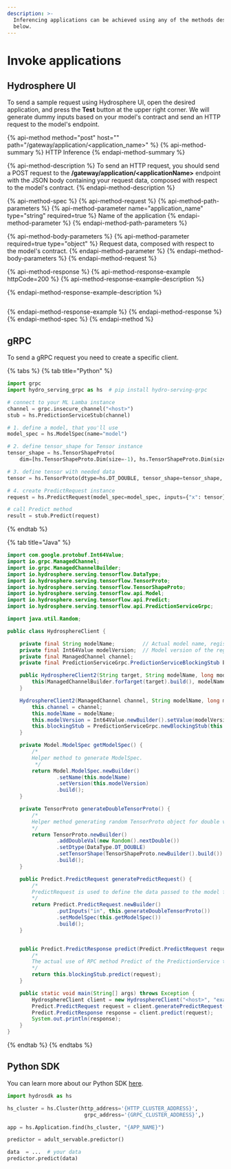 ```yaml
---
description: >-
  Inferencing applications can be achieved using any of the methods described
  below.
---
```


# Invoke applications

## Hydrosphere UI

To send a sample request using Hydrosphere UI, open the desired application, and press the **Test** button at the upper right corner. We will generate dummy inputs based on your model's contract and send an HTTP request to the model's endpoint.

{% api-method method="post" host="" path="/gateway/application/<application\_name>" %}
{% api-method-summary %}
HTTP Inference
{% endapi-method-summary %}

{% api-method-description %}
To send an HTTP request, you should send a POST request to the **/gateway/application/&lt;applicationName&gt;** endpoint with the JSON body containing your request data, composed with respect to the model's contract.
{% endapi-method-description %}

{% api-method-spec %}
{% api-method-request %}
{% api-method-path-parameters %}
{% api-method-parameter name="application\_name" type="string" required=true %}
Name of the application
{% endapi-method-parameter %}
{% endapi-method-path-parameters %}

{% api-method-body-parameters %}
{% api-method-parameter required=true type="object" %}
Request data, composed with respect to the model's contract.
{% endapi-method-parameter %}
{% endapi-method-body-parameters %}
{% endapi-method-request %}

{% api-method-response %}
{% api-method-response-example httpCode=200 %}
{% api-method-response-example-description %}

{% endapi-method-response-example-description %}

```

```
{% endapi-method-response-example %}
{% endapi-method-response %}
{% endapi-method-spec %}
{% endapi-method %}

## gRPC

To send a gRPC request you need to create a specific client.

{% tabs %}
{% tab title="Python" %}
```python
import grpc 
import hydro_serving_grpc as hs  # pip install hydro-serving-grpc

# connect to your ML Lamba instance
channel = grpc.insecure_channel("<host>")
stub = hs.PredictionServiceStub(channel)

# 1. define a model, that you'll use
model_spec = hs.ModelSpec(name="model")

# 2. define tensor_shape for Tensor instance
tensor_shape = hs.TensorShapeProto(
    dim=[hs.TensorShapeProto.Dim(size=-1), hs.TensorShapeProto.Dim(size=2)])

# 3. define tensor with needed data
tensor = hs.TensorProto(dtype=hs.DT_DOUBLE, tensor_shape=tensor_shape, double_val=[1,1,1,1])

# 4. create PredictRequest instance
request = hs.PredictRequest(model_spec=model_spec, inputs={"x": tensor})

# call Predict method
result = stub.Predict(request)
```
{% endtab %}

{% tab title="Java" %}
```java
import com.google.protobuf.Int64Value;
import io.grpc.ManagedChannel;
import io.grpc.ManagedChannelBuilder;
import io.hydrosphere.serving.tensorflow.DataType;
import io.hydrosphere.serving.tensorflow.TensorProto;
import io.hydrosphere.serving.tensorflow.TensorShapeProto;
import io.hydrosphere.serving.tensorflow.api.Model;
import io.hydrosphere.serving.tensorflow.api.Predict;
import io.hydrosphere.serving.tensorflow.api.PredictionServiceGrpc;

import java.util.Random;

public class HydrosphereClient {

    private final String modelName;         // Actual model name, registered within Hydrosphere platform
    private final Int64Value modelVersion;  // Model version of the registered model within Hydrosphere platform
    private final ManagedChannel channel;
    private final PredictionServiceGrpc.PredictionServiceBlockingStub blockingStub;

    public HydrosphereClient2(String target, String modelName, long modelVersion) {
        this(ManagedChannelBuilder.forTarget(target).build(), modelName, modelVersion);
    }

    HydrosphereClient2(ManagedChannel channel, String modelName, long modelVersion) {
        this.channel = channel;
        this.modelName = modelName;
        this.modelVersion = Int64Value.newBuilder().setValue(modelVersion).build();
        this.blockingStub = PredictionServiceGrpc.newBlockingStub(this.channel);
    }

    private Model.ModelSpec getModelSpec() {
        /*
        Helper method to generate ModelSpec.
         */
        return Model.ModelSpec.newBuilder()
                .setName(this.modelName)
                .setVersion(this.modelVersion)
                .build();
    }

    private TensorProto generateDoubleTensorProto() {
        /*
        Helper method generating random TensorProto object for double values.
        */
        return TensorProto.newBuilder()
                .addDoubleVal(new Random().nextDouble())
                .setDtype(DataType.DT_DOUBLE)
                .setTensorShape(TensorShapeProto.newBuilder().build())  // Empty TensorShape indicates scalar shape
                .build();
    }

    public Predict.PredictRequest generatePredictRequest() {
        /*
        PredictRequest is used to define the data passed to the model for inference.
        */
        return Predict.PredictRequest.newBuilder()
                .putInputs("in", this.generateDoubleTensorProto())
                .setModelSpec(this.getModelSpec())
                .build();
    }


    public Predict.PredictResponse predict(Predict.PredictRequest request) {
        /*
        The actual use of RPC method Predict of the PredictionService to invoke prediction.
        */
        return this.blockingStub.predict(request);
    }

    public static void main(String[] args) throws Exception {
        HydrosphereClient client = new HydrosphereClient("<host>", "example", 2);
        Predict.PredictRequest request = client.generatePredictRequest();
        Predict.PredictResponse response = client.predict(request);
        System.out.println(response);
    }
}
```
{% endtab %}
{% endtabs %}

## Python SDK

You can learn more about our Python SDK [here](https://hydrospheredata.github.io/hydro-serving-sdk/index.html).

```python
import hydrosdk as hs

hs_cluster = hs.Cluster(http_address='{HTTP_CLUSTER_ADDRESS}',
                         grpc_address='{GRPC_CLUSTER_ADDRESS}',)

app = hs.Application.find(hs_cluster, "{APP_NAME}")

predictor = adult_servable.predictor()

data  = ...  # your data
predictor.predict(data)
```

